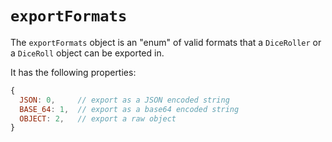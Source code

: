 # `exportFormats`

The `exportFormats` object is an "enum" of valid formats that a `DiceRoller` or a `DiceRoll` object can be exported in.

It has the following properties:

```js
{
  JSON: 0,     // export as a JSON encoded string
  BASE_64: 1,  // export as a base64 encoded string
  OBJECT: 2,   // export a raw object
}
```